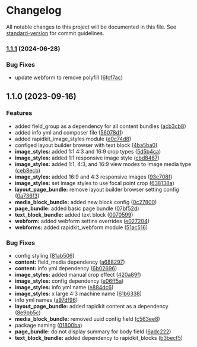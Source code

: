 # Changelog

All notable changes to this project will be documented in this file. See [standard-version](https://github.com/conventional-changelog/standard-version) for commit guidelines.

### [1.1.1](https://github.com/ZuCommunications/rapidkit_content_features/compare/v1.1.0...v1.1.1) (2024-06-28)


### Bug Fixes

* update webform to remove polyfill ([6fcf7ac](https://github.com/ZuCommunications/rapidkit_content_features/commit/6fcf7acc1ff12050165aa878a3da6a39b7be303f))

## 1.1.0 (2023-09-16)


### Features

* added field_group as a dependency for all content bundles ([acb3cb8](https://github.com/ZuCommunications/rapidkit_content_features/commit/acb3cb8f09a1099081bdd87fe1ddb942b638e08f))
* added info yml and composer file ([56078d1](https://github.com/ZuCommunications/rapidkit_content_features/commit/56078d1f55c154ebaf6e45edeb8fb5ec7155199a))
* added rapidkit_image_styles module ([e0c74d8](https://github.com/ZuCommunications/rapidkit_content_features/commit/e0c74d8e71ff8b20bbbb656332e0ef6309244598))
* configed layout builder browser with text block ([4ba5ba0](https://github.com/ZuCommunications/rapidkit_content_features/commit/4ba5ba0e8e2ad7d08b53551152526ab7f94abe93))
* **image_styles:** added 1:1 4:3 and 16:9 crop types ([5d5b4ca](https://github.com/ZuCommunications/rapidkit_content_features/commit/5d5b4ca46650f8a2914ecd8128e30edc4dfb774a))
* **image_styles:** added 1:1 responsive image style ([cbd8467](https://github.com/ZuCommunications/rapidkit_content_features/commit/cbd8467b780bd9ba3ff99c38edac82b51b0d5258))
* **image_styles:** added 1:1, 4:3, and 16:9 view modes to image media type ([ceb8ecb](https://github.com/ZuCommunications/rapidkit_content_features/commit/ceb8ecb90314d96cd3ed36eca6899f8d4b184cdf))
* **image_styles:** added 16:9 and 4:3 responsive images ([93c708f](https://github.com/ZuCommunications/rapidkit_content_features/commit/93c708f0f5456c25f74908b2536645a450a75026))
* **image_styles:** set image styles to use focal point crop ([638138a](https://github.com/ZuCommunications/rapidkit_content_features/commit/638138a58759c428533d6ce20744558a6bda0e4f))
* **layout_page_bundle:** remove layout builder browser setting config ([0a736f3](https://github.com/ZuCommunications/rapidkit_content_features/commit/0a736f35533eac1da5f6b7061bb698e88dc21323))
* **media_block_bundle:** added new block config ([0c27800](https://github.com/ZuCommunications/rapidkit_content_features/commit/0c278004e114d5fc08a2d58146f6e8a20aa4ea3c))
* **page_bundle:** added basic page bundle ([07bf52d](https://github.com/ZuCommunications/rapidkit_content_features/commit/07bf52d71c4ddc3ea3ec6593445e6e5b4f160733))
* **text_block_bundle:** added text block ([0070599](https://github.com/ZuCommunications/rapidkit_content_features/commit/0070599986feea4581c59bc68594b5abf034855c))
* **webform:** added webform settins overrides ([e027204](https://github.com/ZuCommunications/rapidkit_content_features/commit/e02720409a26bb92e78dee06fed730badefada24))
* **webforms:** added rapidkit_webform module ([51ac516](https://github.com/ZuCommunications/rapidkit_content_features/commit/51ac516e3ff65f01a47ec10c33bacf6b6e6b8a6f))


### Bug Fixes

* config styling ([81ab506](https://github.com/ZuCommunications/rapidkit_content_features/commit/81ab506e7faf8bce8244e2961f93afaf986727b1))
* **content:** field_media dependency ([a688297](https://github.com/ZuCommunications/rapidkit_content_features/commit/a688297c85b665a78f90da8d39571bf06880a081))
* **content:** info yml dependency ([6b02696](https://github.com/ZuCommunications/rapidkit_content_features/commit/6b02696659c272d894ea3655be0ab065e182dd47))
* **image_styles:** added manual crop effect ([420a89f](https://github.com/ZuCommunications/rapidkit_content_features/commit/420a89fcd88144ef36194efc06dd21848c72a74d))
* **image_styles:** config dependency ([e06ff5a](https://github.com/ZuCommunications/rapidkit_content_features/commit/e06ff5a620c543d85a3eef4ed967bb45aa8fcb8a))
* **image_styles:** info yml name ([e884dc6](https://github.com/ZuCommunications/rapidkit_content_features/commit/e884dc6b408e7f71852e1125b6c1c4d4190644d2))
* **image_styles:** x large 4:3 machine name ([61b6338](https://github.com/ZuCommunications/rapidkit_content_features/commit/61b633875ca62e1e476a87e55c38dc524aebb3aa))
* info yml names ([a97df96](https://github.com/ZuCommunications/rapidkit_content_features/commit/a97df96ad33ffbf6384f5ed5f1909837b4c0f469))
* **layout_page_bundle:** added rapidkit content as a dependency ([8e9bb5c](https://github.com/ZuCommunications/rapidkit_content_features/commit/8e9bb5cf8ce2f7cf3a9e9bc8b4010201792a931a))
* **media_block_bundle:** removed uuid config field ([c563ee8](https://github.com/ZuCommunications/rapidkit_content_features/commit/c563ee88514263be552f44d316e4d50589da6a6c))
* package naming ([01800ba](https://github.com/ZuCommunications/rapidkit_content_features/commit/01800ba1e77f3c81f1cbe0f63fcdd3f414c46f3a))
* **page_bundle:** do not display summary for body field ([6adc222](https://github.com/ZuCommunications/rapidkit_content_features/commit/6adc222f33673eb5cee0adb1b870fe188449916b))
* **text_block_bundle:** added dependency to rapidkit_blocks ([b3becf5](https://github.com/ZuCommunications/rapidkit_content_features/commit/b3becf5f5fd4d8a05364545d020d6b2c5dcefabc))
